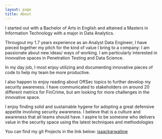 ```yaml
---
layout: page
title: About
---
```


I started out with a Bachelor of Arts in English and attained a Masters in Information Technology with a major in Data Analytics.

Througout my 1.7 years experience as an Analyst Data Engineer, I have pieced together my pitch for the kind of value I bring to a company:
I am passionate about new ideas/ ways of working. I am particularly interested in innovative spaces in Penetration Testing and Data Science.

In my day job, I most enjoy utilizing and documenting innovative pieces of code to help my team be more productive.

I also happen to enjoy reading about OffSec topics to further develop my security awareness. I have communicated to stakeholders on
around 20 different metrics for FinCrime, but am looking for more challenges in the innovative space.

I enjoy finding solid and sustainable hygene for adopting a great defensive appetite involving security awareness. I believe that
is a culture and awareness that all teams should have. I aspire to be someone who delivers value in the security space using the latest
techniques and methodologies

You can find my git Projects in the link below:
[isaackarwailow](https://github.com/isaackarwailow)
